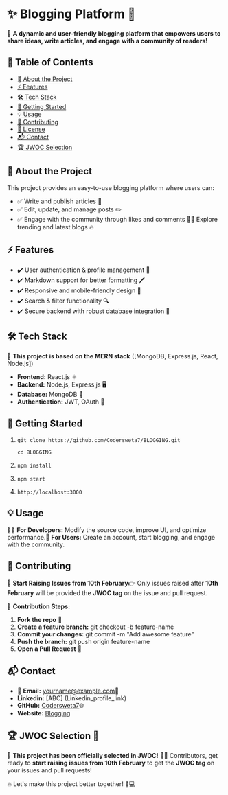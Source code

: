 ✨ Blogging Platform 📝
======================

🚀 **A dynamic and user-friendly blogging platform that empowers users to share ideas, write articles, and engage with a community of readers!**

📌 Table of Contents
--------------------

*   [📖 About the Project](#-about-the-project)
*   [⚡ Features](#-features)
*   [🛠 Tech Stack](#-tech-stack)
*   [🚀 Getting Started](#-getting-started)
*   [💡 Usage](#-usage)
*   [🤝 Contributing](#-contributing)
*   [📜 License](#-license)
*   [📬 Contact](#-contact)
*   [🏆 JWOC Selection](#-jwoc-selection)
    

📖 About the Project
--------------------

This project provides an easy-to-use blogging platform where users can:
* ✅ Write and publish articles 📜
* ✅ Edit, update, and manage posts ✏️
* ✅ Engage with the community through likes and comments 💬✅ Explore trending and latest blogs 🔥

⚡ Features
----------

* ✔️ User authentication & profile management 🔐
* ✔️ Markdown support for better formatting 🖊️
* ✔️ Responsive and mobile-friendly design 📱
* ✔️ Search & filter functionality 🔍
* ✔️ Secure backend with robust database integration 💾

🛠 Tech Stack
-------------

🚀 **This project is based on the MERN stack** (\[MongoDB, Express.js, React, Node.js\])

*   **Frontend:** React.js ⚛️
*   **Backend:** Node.js, Express.js 🖥️
*   **Database:** MongoDB 🍃
*   **Authentication:** JWT, OAuth 🔑
    

🚀 Getting Started
------------------

1. `git clone https://github.com/Codersweta7/BLOGGING.git`
    
    `cd BLOGGING`
    
3.  `npm install`
    
4.  `npm start`
    
5.  `http://localhost:3000`
    

💡 Usage
--------

👨‍💻 **For Developers:** Modify the source code, improve UI, and optimize performance.📰 **For Users:** Create an account, start blogging, and engage with the community.

🤝 Contributing
---------------

🚀 **Start Raising Issues from 10th February**👉 Only issues raised after **10th February** will be provided the **JWOC tag** on the issue and pull request.

📌 **Contribution Steps:**

1.  **Fork the repo** 🍴
2.  **Create a feature branch:** git checkout -b feature-name
3.  **Commit your changes:** git commit -m "Add awesome feature"
4.  **Push the branch:** git push origin feature-name
5.  **Open a Pull Request** 📩
    


📬 Contact
----------
* 📧 **Email:** yourname@example.com🔗 
* **Linkedin:** [ABC] (Linkedin_profile_link)
* **GitHub:** [Codersweta7](https://github.com/yourusername)🌐 
* **Website:** [Blogging](https://blogging-silk.vercel.app/)

🏆 JWOC Selection 🎉
--------------------

🌟 **This project has been officially selected in JWOC!** 🌟🚀 Contributors, get ready to **start raising issues from 10th February** to get the **JWOC tag** on your issues and pull requests!

🔥 Let's make this project better together! 💪💻